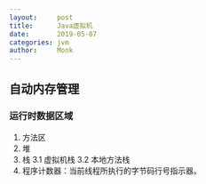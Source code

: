 ```yaml
---
layout:     post
title:      Java虚拟机
date:       2019-05-07
categories: jvm
author:     Monk
---
```


## 自动内存管理
### 运行时数据区域
1. 方法区
2. 堆
3. 栈
  3.1 虚拟机栈
  3.2 本地方法栈
4. 程序计数器：当前线程所执行的字节码行号指示器。
